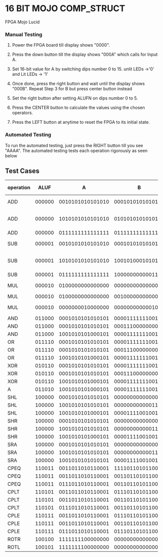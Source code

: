 # 16 BIT MOJO COMP_STRUCT
FPGA Mojo Lucid 

### Manual Testing
1. Power the FPGA board till display shows "0000".

2. Press the down button till the display shows "000A" which calls for Input A.

3. Set  16-bit value for A by switching dips number 0 to 15. unlit LEDs ->'0' and Lit LEDs -> '1'

4. Once done, press the right button and wait until the display shows "000B". Repeat Step 3 for B but press center button instead

5. Set the right button after setting ALUFN on dips number 0 to 5.

6. Press the CENTER button to calculate the values using the chosen operators.

7. Press the LEFT button at anytime to reset the FPGA to its initial state.

### Automated Testing
To run the automated testing, just press the RIGHT button till you see "AAAA".
The automated testing tests each operation rigorously as seen below

## Test Cases 
| operation | ALUF   | A                 | B                 | OUT              | A      | B      | OUT         | Rationale for test case     |
|-----------|--------|-------------------|-------------------|------------------|--------|--------|-------------|-----------------------------|
| ADD       | 000000 | 0010101010101010  | 0001010101010101  | 0011111111111111 | 10922  | 5461   | 16383       | Normal Addition             |
| ADD       | 000000 | 1010101010101010  | 0101010101010101  | 1111111111111111 | -21846 | 21845  | -1          | Adding negative number      |
| ADD       | 000000 | 0111111111111111  | 0111111111111111  | 1111111111111110 | 32767  | 32767  | 65534       | OVERFLOW                    |
| SUB       | 000001 | 0010101010101010  | 0001010101010111  | 0001010101010011 | 10922  | 5463   | 5459        | Normal subtraction          |
| SUB       | 000001 | 1010101010101010  | 1001010001010101  | 0001011001010101 | -21846 | -27563 | 5717        | Subtracting negative number |
| SUB       | 000001 | 0111111111111111  | 1000000000001111  | 1111111111110000 | 32767  | -32753 | 65520       | OVERFLOW                    |
| MUL       | 000010 | 0100000000000000  | 0000000000000000  | 0000000000000000 | 16384  | 0      | 0           | Multiply with 0             |
| MUL       | 000010 | 0100000000000000  | 0010000000000000  | 0000000000000000 | 16384  | 8192   | 134217728   | OVERFLOW                    |
| MUL       | 000010 | 0000000010000000  | 0000000000001000  | 0000010000000000 | 128    | 8      | 1024        | Normal multiplication       |
| AND       | 011000 | 0001010101010101  | 0000111111100101  | 0000010101010101 | 5461   | 4069   |             |                             |
| AND       | 011000 | 0001010101010101  | 0001110000000000  | 0001010000000000 | 5461   | 7168   |             |                             |
| AND       | 011000 | 1001010101000101  | 0000111111100101  | 0000010101000101 | -27323 | 4069   |             |                             |
| OR        | 011110 | 0001010101010101  | 0000111111100101  | 0001111111110101 | 5461   | 4069   |             |                             |
| OR        | 011110 | 0001010101010101  | 0001110000000000  | 0001110101010101 | 5461   | 7168   |             |                             |
| OR        | 011110 | 1001010101000101  | 0000111111100101  | 1001111111100101 | -27323 | 4069   |             |                             |
| XOR       | 010110 | 0001010101010101  | 0000111111100101  | 0001101010110000 | 5461   | 4069   |             |                             |
| XOR       | 010110 | 0001010101010101  | 0001110000000000  | 0000100101010101 | 5461   | 7168   |             |                             |
| XOR       | 010110 | 1001010101000101  | 0000111111100101  | 1001101010100000 | -27323 | 4069   |             |                             |
| A         | 011010 | 1001010101000101  | 0000111111100101  | 1001010101000101 | -27323 | 4069   |             |                             |
| SHL       | 100000 | 0001010101010101  | 0000000000000001  | 0001010101010101 | 5461   | 1      |             | shift by 1                  |
| SHL       | 100000 | 1001010101010101  | 0000000000001111  | 1000000000000000 | -27307 | 15     |             | Max shift                   |
| SHL       | 100000 | 1001010101000101  | 0000111100100101  | 1010101010100000 | -27323 | 5      |             | Normal shift                |
| SHR       | 100000 | 0001010101010101  | 0000000000000001  | 0001010101010101 | 5461   | 1      |             | shift by 1                  |
| SHR       | 100000 | 1001010101010101  | 0000000000001111  | 0000000000000001 | -27307 | 15     |             | Max shift                   |
| SHR       | 100000 | 1001010101000101  | 0000111100100101  | 0000010010101010 | -27323 | 5      |             | Normal shift                |
| SRA       | 100000 | 0001010101010101  | 0000000000000001  | 0001010101010101 | 5461   | 1      |             | Min shift                   |
| SRA       | 100000 | 1001010101010101  | 0000000000001111  | 1111111111111111 | -27307 | 15     |             | Max shift                   |
| SRA       | 100000 | 1001010101010101  | 0000111100100101  | 1111110010101010 | -27307 | 5      |             | Normal shift                |
| CPEQ      | 110011 | 0011011010110001  | 1111011010110001  | 0000000000000000 | 14001  | -2383  | 0           | A<B                         |
| CPEQ      | 110011 | 0011011010110001  | 0011011010110001  | 0000000000000001 | 14001  | 14001  | 1           | A=B                         |
| CPEQ      | 110011 | 0111011010110001  | 0011011010110001  | 0000000000000000 | 30385  | 14001  | 0           | A>B                         |
| CPLT      | 110101 | 0011011010110001  | 0111011010110001  | 0000000000000001 | 14001  | 30385  | 1           | A<B                         |
| CPLT      | 110101 | 0011011010110001  | 0011011010110001  | 0000000000000000 | 14001  | 14001  | 0           | A=B                         |
| CPLT      | 110101 | 0111011010110001  | 0011011010110001  | 0000000000000000 | 30385  | 14001  | 0           | A>B                         |
| CPLE      | 110111 | 0011011010110001  | 0111011010110001  | 0000000000000001 | 14001  | 30385  | 1           | A<B                         |
| CPLE      | 110111 | 0011011010110001  | 0011011010110001  | 0000000000000001 | 14001  | 14001  | 1           | A=B                         |
| CPLE      | 110111 | 0111011010110001  | 0111011010110001  | 0000000000000000 | 30385  | 30385  | 0           | A>B                         |
| ROTR      | 100100 | 1111111100000000  | 0000000000000010  | 0011111111000000 |        | 2      |             | rotate left                 |
| ROTL      | 100101 | 1111111100000000  | 0000000000000010  | 1111110000000011 |        | 2      |             | rotate right                |
